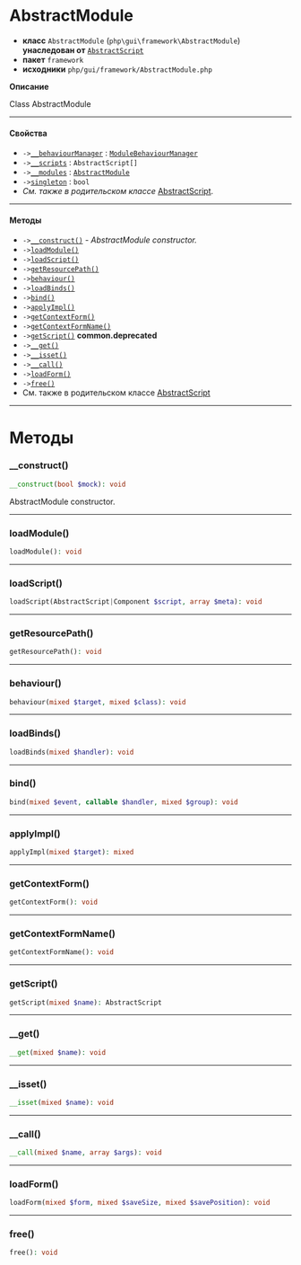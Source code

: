 # AbstractModule

- **класс** `AbstractModule` (`php\gui\framework\AbstractModule`) **унаследован от** [`AbstractScript`](https://github.com/jphp-compiler/develnext/blob/master/dn-app-framework/api-docs/classes/php/gui/framework/AbstractScript.ru.md)
- **пакет** `framework`
- **исходники** `php/gui/framework/AbstractModule.php`

**Описание**

Class AbstractModule

---

#### Свойства

- `->`[`__behaviourManager`](#prop-__behaviourmanager) : [`ModuleBehaviourManager`](https://github.com/jphp-compiler/develnext/blob/master/dn-app-framework/api-docs/classes/php/gui/framework/behaviour/custom/ModuleBehaviourManager.ru.md)
- `->`[`__scripts`](#prop-__scripts) : `AbstractScript[]`
- `->`[`__modules`](#prop-__modules) : [`AbstractModule`](https://github.com/jphp-compiler/develnext/blob/master/dn-app-framework/api-docs/classes/php/gui/framework/AbstractModule.ru.md)
- `->`[`singleton`](#prop-singleton) : `bool`
- *См. также в родительском классе* [AbstractScript](https://github.com/jphp-compiler/develnext/blob/master/dn-app-framework/api-docs/classes/php/gui/framework/AbstractScript.ru.md).

---

#### Методы

- `->`[`__construct()`](#method-__construct) - _AbstractModule constructor._
- `->`[`loadModule()`](#method-loadmodule)
- `->`[`loadScript()`](#method-loadscript)
- `->`[`getResourcePath()`](#method-getresourcepath)
- `->`[`behaviour()`](#method-behaviour)
- `->`[`loadBinds()`](#method-loadbinds)
- `->`[`bind()`](#method-bind)
- `->`[`applyImpl()`](#method-applyimpl)
- `->`[`getContextForm()`](#method-getcontextform)
- `->`[`getContextFormName()`](#method-getcontextformname)
- `->`[`getScript()`](#method-getscript) **common.deprecated**
- `->`[`__get()`](#method-__get)
- `->`[`__isset()`](#method-__isset)
- `->`[`__call()`](#method-__call)
- `->`[`loadForm()`](#method-loadform)
- `->`[`free()`](#method-free)
- См. также в родительском классе [AbstractScript](https://github.com/jphp-compiler/develnext/blob/master/dn-app-framework/api-docs/classes/php/gui/framework/AbstractScript.ru.md)

---
# Методы

<a name="method-__construct"></a>

### __construct()
```php
__construct(bool $mock): void
```
AbstractModule constructor.

---

<a name="method-loadmodule"></a>

### loadModule()
```php
loadModule(): void
```

---

<a name="method-loadscript"></a>

### loadScript()
```php
loadScript(AbstractScript|Component $script, array $meta): void
```

---

<a name="method-getresourcepath"></a>

### getResourcePath()
```php
getResourcePath(): void
```

---

<a name="method-behaviour"></a>

### behaviour()
```php
behaviour(mixed $target, mixed $class): void
```

---

<a name="method-loadbinds"></a>

### loadBinds()
```php
loadBinds(mixed $handler): void
```

---

<a name="method-bind"></a>

### bind()
```php
bind(mixed $event, callable $handler, mixed $group): void
```

---

<a name="method-applyimpl"></a>

### applyImpl()
```php
applyImpl(mixed $target): mixed
```

---

<a name="method-getcontextform"></a>

### getContextForm()
```php
getContextForm(): void
```

---

<a name="method-getcontextformname"></a>

### getContextFormName()
```php
getContextFormName(): void
```

---

<a name="method-getscript"></a>

### getScript()
```php
getScript(mixed $name): AbstractScript
```

---

<a name="method-__get"></a>

### __get()
```php
__get(mixed $name): void
```

---

<a name="method-__isset"></a>

### __isset()
```php
__isset(mixed $name): void
```

---

<a name="method-__call"></a>

### __call()
```php
__call(mixed $name, array $args): void
```

---

<a name="method-loadform"></a>

### loadForm()
```php
loadForm(mixed $form, mixed $saveSize, mixed $savePosition): void
```

---

<a name="method-free"></a>

### free()
```php
free(): void
```